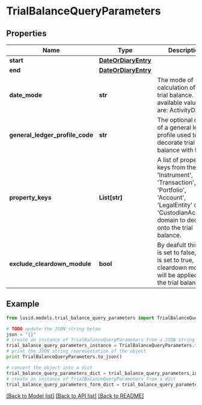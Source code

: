 # TrialBalanceQueryParameters


## Properties
Name | Type | Description | Notes
------------ | ------------- | ------------- | -------------
**start** | [**DateOrDiaryEntry**](DateOrDiaryEntry.md) |  | [optional] 
**end** | [**DateOrDiaryEntry**](DateOrDiaryEntry.md) |  | [optional] 
**date_mode** | **str** | The mode of calculation of the trial balance. The available values are: ActivityDate. | [optional] 
**general_ledger_profile_code** | **str** | The optional code of a general ledger profile used to decorate trial balance with levels. | [optional] 
**property_keys** | **List[str]** | A list of property keys from the &#39;Instrument&#39;, &#39;Transaction&#39;, &#39;Portfolio&#39;, &#39;Account&#39;, &#39;LegalEntity&#39; or &#39;CustodianAccount&#39; domain to decorate onto the trial balance. | [optional] 
**exclude_cleardown_module** | **bool** | By deafult this flag is set to false, if this is set to true, no cleardown module will be applied to the trial balance. | [optional] 

## Example

```python
from lusid.models.trial_balance_query_parameters import TrialBalanceQueryParameters

# TODO update the JSON string below
json = "{}"
# create an instance of TrialBalanceQueryParameters from a JSON string
trial_balance_query_parameters_instance = TrialBalanceQueryParameters.from_json(json)
# print the JSON string representation of the object
print TrialBalanceQueryParameters.to_json()

# convert the object into a dict
trial_balance_query_parameters_dict = trial_balance_query_parameters_instance.to_dict()
# create an instance of TrialBalanceQueryParameters from a dict
trial_balance_query_parameters_form_dict = trial_balance_query_parameters.from_dict(trial_balance_query_parameters_dict)
```
[[Back to Model list]](../README.md#documentation-for-models) [[Back to API list]](../README.md#documentation-for-api-endpoints) [[Back to README]](../README.md)


